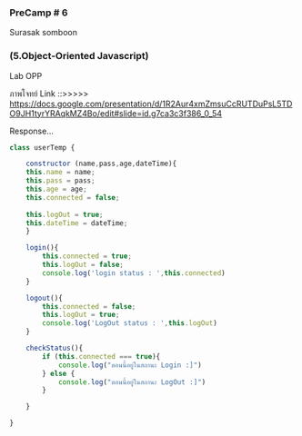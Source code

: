 ### PreCamp # 6
Surasak somboon

### (5.Object-Oriented Javascript)
Lab OPP

ภาพโจทย์ Link ::>>>>>    https://docs.google.com/presentation/d/1R2Aur4xmZmsuCcRUTDuPsL5TDO9JH1tyrYRAqkMZ4Bo/edit#slide=id.g7ca3c3f386_0_54


Response...

```javascript
class userTemp {

    constructor (name,pass,age,dateTime){
    this.name = name;
    this.pass = pass;
    this.age = age;
    this.connected = false;
    
    this.logOut = true;
    this.dateTime = dateTime;
    }

    login(){
        this.connected = true;
        this.logOut = false;
        console.log('login status : ',this.connected)
    }

    logout(){
        this.connected = false;
        this.logOut = true;
        console.log('LogOut status : ',this.logOut)
    }

    checkStatus(){
        if (this.connected === true){
            console.log("ตอนนี้อยู่ในสถานะ Login :]")
        } else {
            console.log("ตอนนี้อยู่ในสถานะ LogOut :]")
        }

    }

}

```  